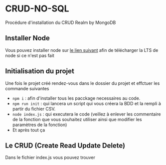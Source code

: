 # CRUD-NO-SQL

Procédure d'installation du CRUD Realm by MongoDB

## Installer Node

Vous pouvez installer node sur [le lien suivant](https://nodejs.org/en) afin de télécharger la LTS de node si ce n'est pas fait

## Initialisation du projet

Une fois le projet créé rendez-vous dans le dossier du projet et effctuer les commande suivantes 
- ``npm i`` : afin d'installer tous les pacckage necessaires au code.
- ``npm run init`` : qui lancera un script qui vous créera la BDD et la rempli à partir du fichier CSV.
- ``node index.js`` : qui executera le code (veillez à enlever les commentaire de la fonction que vous souhaitez utiliser ainsi que modifier les paramètres de la fonction)
- Et après tout ça 

## Le CRUD (Create Read Update Delete)

Dans le fichier index.js vous pouvez trouver 
